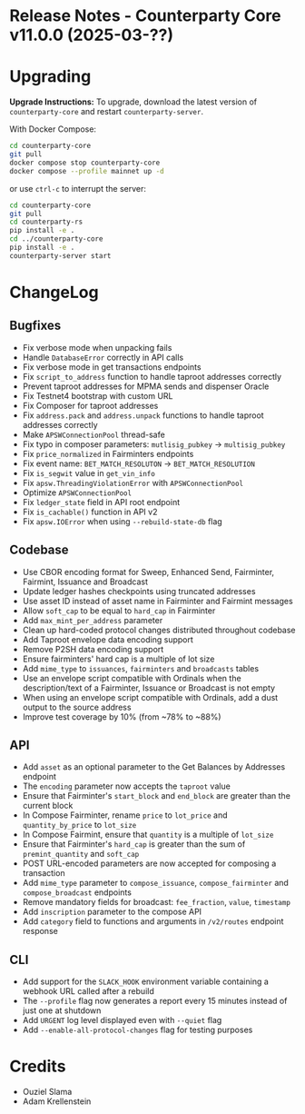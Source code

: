 # Release Notes - Counterparty Core v11.0.0 (2025-03-??)


# Upgrading

**Upgrade Instructions:**
To upgrade, download the latest version of `counterparty-core` and restart `counterparty-server`.

With Docker Compose:

```bash
cd counterparty-core
git pull
docker compose stop counterparty-core
docker compose --profile mainnet up -d
```

or use `ctrl-c` to interrupt the server:

```bash
cd counterparty-core
git pull
cd counterparty-rs
pip install -e .
cd ../counterparty-core
pip install -e .
counterparty-server start
```

# ChangeLog

## Bugfixes

- Fix verbose mode when unpacking fails
- Handle `DatabaseError` correctly in API calls
- Fix verbose mode in get transactions endpoints
- Fix `script_to_address` function to handle taproot addresses correctly
- Prevent taproot addresses for MPMA sends and dispenser Oracle
- Fix Testnet4 bootstrap with custom URL
- Fix Composer for taproot addresses
- Fix `address.pack` and `address.unpack` functions to handle taproot addresses correctly
- Make `APSWConnectionPool` thread-safe
- Fix typo in composer parameters: `mutlisig_pubkey` -> `multisig_pubkey`
- Fix `price_normalized` in Fairminters endpoints
- Fix event name: `BET_MATCH_RESOLUTON` -> `BET_MATCH_RESOLUTION`
- Fix `is_segwit` value in `get_vin_info`
- Fix `apsw.ThreadingViolationError` with `APSWConnectionPool`
- Optimize `APSWConnectionPool`
- Fix `ledger_state` field in API root endpoint
- Fix `is_cachable()` function in API v2
- Fix `apsw.IOError` when using `--rebuild-state-db` flag

## Codebase

- Use CBOR encoding format for Sweep, Enhanced Send, Fairminter, Fairmint, Issuance and Broadcast
- Update ledger hashes checkpoints using truncated addresses
- Use asset ID instead of asset name in Fairminter and Fairmint messages
- Allow `soft_cap` to be equal to `hard_cap` in Fairminter
- Add `max_mint_per_address` parameter
- Clean up hard-coded protocol changes distributed throughout codebase
- Add Taproot envelope data encoding support
- Remove P2SH data encoding support
- Ensure fairminters' hard cap is a multiple of lot size
- Add `mime_type` to `issuances`, `fairminters` and `broadcasts` tables
- Use an envelope script compatible with Ordinals when the description/text of a Fairminter, Issuance or Broadcast is not empty
- When using an envelope script compatible with Ordinals, add a dust output to the source address
- Improve test coverage by 10% (from ~78% to ~88%)

## API

- Add `asset` as an optional parameter to the Get Balances by Addresses endpoint
- The `encoding` parameter now accepts the `taproot` value
- Ensure that Fairminter's `start_block` and `end_block` are greater than the current block
- In Compose Fairminter, rename `price` to `lot_price` and `quantity_by_price` to `lot_size`
- In Compose Fairmint, ensure that `quantity` is a multiple of `lot_size`
- Ensure that Fairminter's `hard_cap` is greater than the sum of `premint_quantity` and `soft_cap`
- POST URL-encoded parameters are now accepted for composing a transaction
- Add `mime_type` parameter to `compose_issuance`, `compose_fairminter` and `compose_broadcast` endpoints
- Remove mandatory fields for broadcast: `fee_fraction`, `value`, `timestamp`
- Add `inscription` parameter to the compose API
- Add `category` field to functions and arguments in `/v2/routes` endpoint response

## CLI

- Add support for the `SLACK_HOOK` environment variable containing a webhook URL called after a rebuild
- The `--profile` flag now generates a report every 15 minutes instead of just one at shutdown
- Add `URGENT` log level displayed even with `--quiet` flag
- Add `--enable-all-protocol-changes` flag for testing purposes

# Credits

- Ouziel Slama
- Adam Krellenstein
